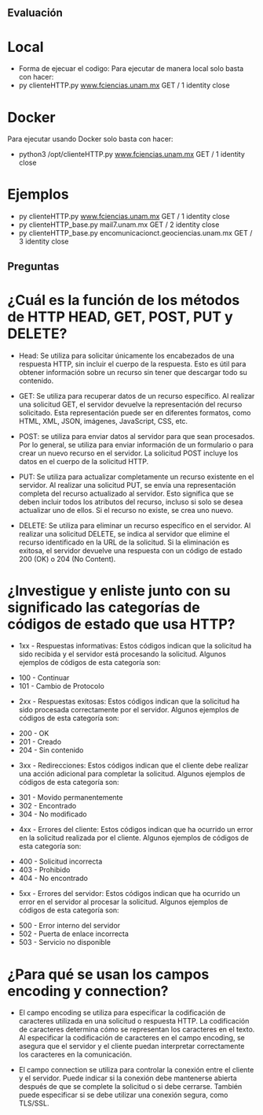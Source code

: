 ## Evaluación

# Local
* Forma de ejecuar el codigo:
Para ejecutar de manera local solo basta con hacer:
* py clienteHTTP.py www.fciencias.unam.mx GET / 1 identity close

# Docker
Para ejecutar usando Docker solo basta con hacer:
* python3 /opt/clienteHTTP.py www.fciencias.unam.mx GET / 1 identity close

# Ejemplos
* py clienteHTTP.py www.fciencias.unam.mx GET / 1 identity close
* py clienteHTTP_base.py mail7.unam.mx  GET / 2 identity close
* py clienteHTTP_base.py encomunicacionct.geociencias.unam.mx  GET / 3 identity close

## Preguntas
# ¿Cuál es la función de los métodos de HTTP HEAD, GET, POST, PUT y DELETE?

* Head: Se utiliza para solicitar únicamente los encabezados de una respuesta 
HTTP, sin incluir el cuerpo de la respuesta. Esto es útil para obtener información
sobre un recurso sin tener que descargar todo su contenido.

* GET: Se utiliza para recuperar datos de un recurso específico. Al realizar una 
solicitud GET, el servidor devuelve la representación del recurso solicitado. 
Esta representación puede ser en diferentes formatos, como HTML, XML, JSON, 
imágenes, JavaScript, CSS, etc.

* POST: se utiliza para enviar datos al servidor para que sean procesados. 
Por lo general, se utiliza para enviar información de un formulario o para 
crear un nuevo recurso en el servidor. La solicitud POST incluye los datos 
en el cuerpo de la solicitud HTTP.

* PUT: Se utiliza para actualizar completamente un recurso existente en el 
servidor. Al realizar una solicitud PUT, se envía una representación completa
del recurso actualizado al servidor. Esto significa que se deben incluir todos
los atributos del recurso, incluso si solo se desea actualizar uno de ellos. 
Si el recurso no existe, se crea uno nuevo.

* DELETE: Se utiliza para eliminar un recurso específico en el servidor. Al 
realizar una solicitud DELETE, se indica al servidor que elimine el recurso 
identificado en la URL de la solicitud. Si la eliminación es exitosa, el 
servidor devuelve una respuesta con un código de estado 
200 (OK) o 204 (No Content).

# ¿Investigue y enliste junto con su significado las categorías de códigos de estado que usa HTTP?

* 1xx - Respuestas informativas: Estos códigos indican que la solicitud ha 
sido recibida y el servidor está procesando la solicitud. Algunos ejemplos de códigos de 
esta categoría son:

- 100 - Continuar
- 101 - Cambio de Protocolo

* 2xx - Respuestas exitosas: Estos códigos indican que la solicitud ha sido 
procesada correctamente por el servidor. Algunos ejemplos de códigos de 
esta categoría son:

- 200 - OK
- 201 - Creado
- 204 - Sin contenido

* 3xx - Redirecciones: Estos códigos indican que el cliente debe realizar 
una acción adicional para completar la solicitud. Algunos ejemplos de códigos de 
esta categoría son:

- 301 - Movido permanentemente
- 302 - Encontrado
- 304 - No modificado

* 4xx - Errores del cliente: Estos códigos indican que ha ocurrido un error 
en la solicitud realizada por el cliente. Algunos ejemplos de códigos de 
esta categoría son:

- 400 - Solicitud incorrecta
- 403 - Prohibido
- 404 - No encontrado

* 5xx - Errores del servidor: Estos códigos indican que ha ocurrido un error
en el servidor al procesar la solicitud. Algunos ejemplos de códigos de 
esta categoría son:

- 500 - Error interno del servidor
- 502 - Puerta de enlace incorrecta
- 503 - Servicio no disponible


# ¿Para qué se usan los campos encoding y connection?

- El campo encoding se utiliza para especificar la codificación de caracteres 
utilizada en una solicitud o respuesta HTTP. La codificación de caracteres 
determina cómo se representan los caracteres en el texto. Al especificar la 
codificación de caracteres en el campo encoding, se asegura que el servidor 
y el cliente puedan interpretar correctamente los caracteres en la comunicación.

- El campo connection se utiliza para controlar la conexión entre el cliente 
y el servidor. Puede indicar si la conexión debe mantenerse abierta después 
de que se complete la solicitud o si debe cerrarse. También puede especificar 
si se debe utilizar una conexión segura, como TLS/SSL.